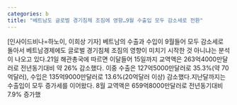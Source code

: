 ```yaml
---
categories: b
title: "베트남도 글로벌 경기침체 조짐에 영향…9월 수출입 모두 감소세로 전환"
---
```

[인사이드비나=하노이, 이희상 기자] 베트남의 수출과 수입이 9월들어 모두 감소세로 돌아서 베트남경제에도 글로벌 경기침체 조짐의 영향이 미치기 시작한 것 아니냐는 분석이 나오고 있다.21일 해관총국에 따르면 이달들어 15일까지 교역액은 263억4000만달러로 전년동기대비 약 26% 감소했다. 이중 수출은 127억5000만달러로 35.3%(약 70억달러), 수입은 135억9000만달러로 13.6%(20억달러 이상) 감소했다.지난달까지는 수출입이 모두 증가세를 이어왔다. 8월 교역액은 659억8000만달러로 전년동기대비 7.9% 증가했